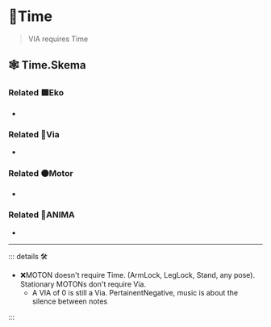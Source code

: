 # 🔻<via>Time</via>

> VIA requires Time

## 🕸 Time.Skema

### Related 🟩<ekos>Eko</ekos>

-

### Related 🔻<via>Via</via>

-

### Related 🟠<motor>Motor</motor>

-

### Related 💜<anima>ANIMA</anima>

-

---

<!-- =================================================== -->
<!-- =================================================== -->
<!-- =================================================== -->
<!-- =================================================== -->
<!-- =================================================== -->
::: details 🛠

- ❌<error>MOTON doesn't require Time. (ArmLock, LegLock, Stand, any pose). Stationary MOTONs don't require Via.</error>
    - A VIA of 0 is still a Via. PertainentNegative, music is about the silence between notes

:::

